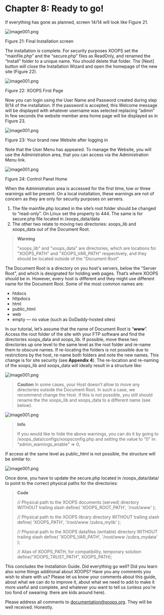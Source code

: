 # Chapter 8: Ready to go!

If everything has gone as planned, screen 14/14 will look like Figure 21.

![image001.png](.gitbook/assets/img_28.jpg)

Figure 21: Final Installation screen

The installation is complete. For security purposes XOOPS set the “mainfile.php” and the “secure.php” files as ReadOnly, and renamed the “Install” folder to a unique name. You should delete that folder. The \[Next\] button will close the Installation Wizard and open the homepage of the new site \(Figure 22\).

![image001.png](.gitbook/assets/img_29.jpg)

Figure 22: XOOPS First Page

Now you can login using the User Name and Password created during step 9/14 of the installation. If the password is accepted, this Welcome message will be displayed with whatever username was selected replacing “admin” In few seconds the website member area home page will be displayed as in Figure 23.

![image001.png](.gitbook/assets/img_30.jpg)

Figure 23: Your brand new Website after logging in

Note that the User Menu has appeared. To manage the Website, you will use the Administration area, that you can access via the Administration Menu link.

![image001.png](.gitbook/assets/img_31.jpg)

Figure 24: Control Panel Home

When the Administration area is accessed for the first time, tow or three warnings will be present. On a local installation, these warnings are not of concern as they are only for security purposes on servers.

1. The file mainfile.php located in the site’s root folder should be changed to “read-only”. On Linux set the property to 444. The same is for secure.php file located in /xoops\_data/data
2. The other two relate to moving two directories: xoops\_lib and xoops\_data out of the Document Root.

> **Warning** 
>
> "xoops\_lib" and "xoops\_data" are directories, which are locations for "XOOPS\_PATH" and "XOOPS\_VAR\_PATH" respectively, and they should be located outside of the "Document Root"

The Document Root is a directory on you host's servers, below the “Server Root”, and which is designated for holding web pages. That’s where XOOPS should be in. However, every host is different and they might use different name for the Document Root. Some of the most common names are:

* htdocs
* httpdocs
* html
* public\_html
* web
* empty — no value \(such as GoDaddy-hosted sites\)

In our tutorial, let’s assume that the name of Document Root is “**www**”. Access the root folder of the site with your FTP software and find the directories xoops\_data and xoops\_lib. If possible, move these two directories up one level to the same level as the root folder and re-name them to obscure names. If re-locating the folders is not possible due to restrictions by the host, re-name both folders and note the new names. This change is for site security \(see **Appendix 4**\). The re-location and re-naming of the xoops\_lib and xoops\_data will ideally result in a structure like:

![image001.png](.gitbook/assets/img_33.jpg)

> **Caution**  In some cases, your Host doesn’t allow to move any directories outside the Document Root. In such a case, we recommend change the Host. If this is not possible, you still should rename the the xoops\_lib and xoops\_data to a different name \(see below\).

![image001.png](.gitbook/assets/img_35.jpg)

> **Info** 
>
> If you would like to hide the above warnings, you can do it by going to /xoops\_data/configs/xoopsconfig.php and setting the value to “0” in: "admin\_warnings\_enable" =&gt; 0,

If access at the same level as public\_html is not possible, the structure will be similar to:

![image001.png](.gitbook/assets/img_37.jpg)

Once done, you have to update the secure.php located in /xoops\_data/data/ to point to the correct physical paths for the directories:

> **Code**
>
> // Physical path to the XOOPS documents \(served\) directory WITHOUT trailing slash define\( 'XOOPS\_ROOT\_PATH', '/root/www' \);
>
> // Physical path to the XOOPS library directory WITHOUT trailing slash define\( 'XOOPS\_PATH', '/root/www /zubra\_mylib' \);
>
> // Physical path to the XOOPS datafiles \(writable\) directory WITHOUT trailing slash define\( 'XOOPS\_VAR\_PATH', '/root/www /zubra\_mydata' \);
>
> // Alias of XOOPS\_PATH, for compatibility, temporary solution define\("XOOPS\_TRUST\_PATH", XOOPS\_PATH\);

This concludes the Installation Guide. Did everything go well? Did you learn also some things additional about XOOPS? Have you any comments you wish to share with us? Please let us know your comments about this guide, about what we can do to improve it, about what we need to add to make it more useful and complete, and whatever you want to tell us \(unless you're too fond of swearing: there are kids around here\).

Please address all comments to [documentation@xoops.org](mailto:documentation@xoops.org). They will be well received. Honestly.

